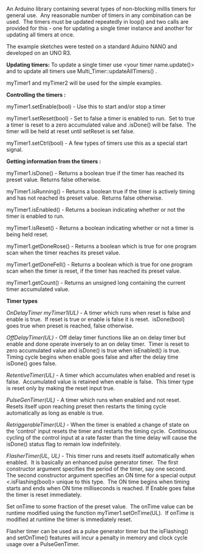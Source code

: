 An Arduino library containing several types of non-blocking millis timers for general use.&nbsp; 
Any reasonable number of timers in any combination can be used.&nbsp;  The timers must be
updated repeatedly in loop() and two calls are provided for this - one for updating a single
timer instance and another for updating all timers at once.

The example sketches were tested on a standard Aduino NANO and developed on an UNO R3.

**Updating timers:**
To update a single timer use \<your timer name.update()\> and to update all timers use 
 Multi_Timer::updateAllTimers() .

 myTimer1 and myTimer2 will be used for the simple examples.

 **Controlling the timers :**

 myTimer1.setEnable(bool) - Use this to start and/or stop a timer

 myTimer1.setReset(bool) - Set to false a timer is enabled to run.&nbsp; Set to true a timer is
 reset to a zero accumulated value and .isDone() will be false.&nbsp; The timer will be held at
 reset until setReset is set false.

 myTimer1.setCtrl(bool) - A few types of timers use this as a special start signal.
 
**Getting information from the timers :**

myTimer1.isDone() - Returns a boolean true if the timer has reached its preset value. Returns
false otherwise.

myTimer1.isRunning() - Returns a boolean true if the timer is actively timing and has not
reached its preset value.&nbsp; Returns false otherwise.

myTimer1.isEnabled() - Returns a boolean indicating whether or not the timer is enabled to run.
 
myTimer1.isReset() - Returns a boolean indicating whether or not a timer is being held reset.

myTimer1.getDoneRose() - Returns a boolean which is true for one program scan when the timer
reaches its preset value.

myTimer1.getDoneFell() - Returns a boolean which is true for one program scan when the timer is reset, if
the timer has reached its preset value.

myTimer1.getCount() - Returns an unsigned long containing the current timer accumulated value.


  **Timer types**

_OnDelayTimer myTimer1(UL)_ - A timer which runs when reset is false and enable is true.&nbsp; 
If reset is true or enable is false it is reset.&nbsp; isDone(bool) goes true when preset is reached,
false otherwise.

_OffDelayTimer(UL)_ - Off delay timer functions like an on delay timer but enable and done
operate inversely to an on delay timer.&nbsp; Timer is reset to zero accumulated value and isDone() is true
when isEnabled() is true.&nbsp; Timing cycle begins when enable goes false and after the delay time isDone()
goes false.

_RetentiveTimer(UL)_ - A timer which accumulates when enabled and reset is false.&nbsp;   Accumulated value
is retained when enable is false.&nbsp; This timer type is reset only by making the reset input true.

_PulseGenTimer(UL)_ - A timer which runs when enabled and not reset.&nbsp; Resets itself upon reaching preset
then restarts the timing cycle automatically as long as enable is true.

_RetriggerableTimer(UL)_ - When the timer is enabled a change of state on the 'control' input resets the timer
and restarts the timing cycle.&nbsp; Continuous cycling of the control input at a rate faster than the time
delay will cause the isDone() status flag to remain low indefinitely.

_FlasherTimer(UL, UL)_ - This timer runs and resets itself automatically when enabled.&nbsp; It is basically
an enhanced pulse generator timer.&nbsp; The first constructor argument specifies the period of the timer, say
one second.&nbsp; The second constructor argument specifies an ON time for a special output <.isFlashing(bool)> unique
to this type.&nbsp; The ON time begins when timing starts and ends when ON time milliseconds is reached.
If Enable goes false the timer is reset immediately.

Set onTime to some fraction of the preset value.&nbsp; The onTime value can be runtime modified using the function
myTimer1.setOnTime(UL).&nbsp; If onTime is modified at runtime the timer is immediately reset.

Flasher timer can be used as a pulse generator timer but the isFlashing() and setOnTime() features will
incur a penalty in memory and clock cycle usage over a PulseGenTimer.


